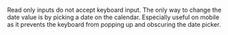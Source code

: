 Read only inputs do not accept keyboard input.  The only way to change the date value is by picking a date on the calendar.  Especially useful on mobile as it prevents the keyboard from popping up and obscuring the date picker.